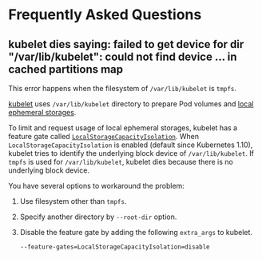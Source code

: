 Frequently Asked Questions
==========================

## kubelet dies saying: failed to get device for dir "/var/lib/kubelet": could not find device ... in cached partitions map

This error happens when the filesystem of `/var/lib/kubelet` is `tmpfs`.

[kubelet][] uses `/var/lib/kubelet` directory to prepare Pod volumes and [local ephemeral storages][les].

To limit and request usage of local ephemeral storages, kubelet has a feature gate called [`LocalStorageCapacityIsolation`][LSI].  When `LocalStorageCapacityIsolation` is enabled (default since Kubernetes 1.10), kubelet tries to identify the underlying block device of `/var/lib/kubelet`.  If `tmpfs` is used for `/var/lib/kubelet`, kubelet dies because there is no underlying block device.

You have several options to workaround the problem:

1. Use filesystem other than `tmpfs`.
2. Specify another directory by `--root-dir` option.
3. Disable the feature gate by adding the following `extra_args` to kubelet.

    ```console
    --feature-gates=LocalStorageCapacityIsolation=disable
    ```

[kubelet]: https://kubernetes.io/docs/reference/command-line-tools-reference/kubelet/#options
[les]: https://kubernetes.io/docs/concepts/configuration/manage-compute-resources-container/#local-ephemeral-storage
[LSI]: https://kubernetes.io/docs/reference/command-line-tools-reference/feature-gates/

